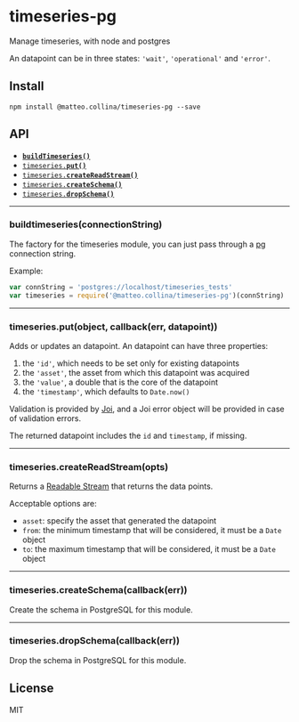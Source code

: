 # timeseries-pg

Manage timeseries, with node and postgres

An datapoint can be in three states: `'wait'`, `'operational'` and
`'error'`.

## Install

```
npm install @matteo.collina/timeseries-pg --save
```

<a name="api"></a>
## API

  * <a href="#timeseries"><code><b>buildTimeseries()</b></code></a>
  * <a href="#put"><code>timeseries.<b>put()</b></code></a>
  * <a
    href="#createReadStream"><code>timeseries.<b>createReadStream()</b></code></a>
  * <a href="#createSchema"><code>timeseries.<b>createSchema()</b></code></a>
  * <a href="#dropSchema"><code>timeseries.<b>dropSchema()</b></code></a>

-------------------------------------------------------

<a name="timeseries"></a>
### buildtimeseries(connectionString)

The factory for the timeseries module, you can just pass through a
[pg](http:/npm.im/pg) connection string.

Example:

```js
var connString = 'postgres://localhost/timeseries_tests'
var timeseries = require('@matteo.collina/timeseries-pg')(connString)
```

-------------------------------------------------------

<a name="put"></a>
### timeseries.put(object, callback(err, datapoint))

Adds or updates an datapoint. An datapoint can have three properties:

1. the `'id'`, which needs to be set only for existing datapoints
2. the `'asset'`, the asset from which this datapoint was acquired
3. the `'value'`, a double that is the core of the datapoint
4. the `'timestamp'`, which defaults to `Date.now()`

Validation is provided by [Joi](http://npm.im/joi), and a Joi error
object will be provided in case of validation errors.

The returned datapoint includes the `id` and `timestamp`, if missing.

-------------------------------------------------------

<a name="createReadStream"></a>
### timeseries.createReadStream(opts)

Returns a
[Readable Stream](https://nodejs.org/api/stream.html#stream_class_stream_readable) that returns the data points.

Acceptable options are:

* `asset`: specify the asset that generated the datapoint
* `from`: the minimum timestamp that will be considered, it must be a `Date` object
* `to`: the maximum timestamp that will be considered, it must be a `Date` object

-------------------------------------------------------

<a name="createSchema"></a>
### timeseries.createSchema(callback(err))

Create the schema in PostgreSQL for this module.

-------------------------------------------------------

<a name="dropSchema"></a>
### timeseries.dropSchema(callback(err))

Drop the schema in PostgreSQL for this module.

## License

MIT
